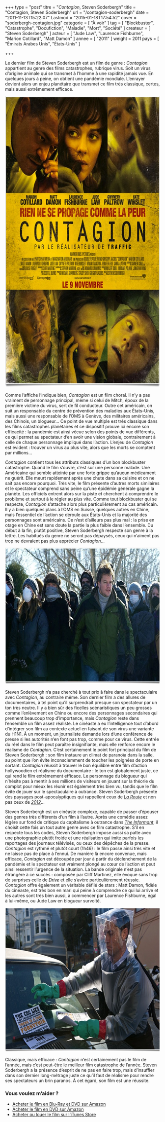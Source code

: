 +++
type = "post"
titre = "<em>Contagion</em>, Steven Soderbergh"
title = "Contagion, Steven Soderbergh"
url = "/contagion-soderbergh"
date = "2011-11-13T15:22:07"
Lastmod = "2015-01-18T17:54:52"
cover = "soderbergh-contagion.jpg"
categorie = [ "À voir" ]
tag = [ "Blockbuster", "Catastrophe", "Docufiction", "Maladie", "Mort", "Société" ]
createur = [ "Steven Soderbergh" ]
acteur = [ "Jude Law", "Laurence Fishburne", "Marion Cotillard", "Matt Damon" ]
annee = [ "2011" ]
weight = 2011
pays = [ "Émirats Arabes Unis", "États-Unis" ]

+++

<p>Le dernier film de Steven Soderbergh est un film de genre : <em>Contagion</em> appartient au genre des films catastrophes, rubrique virus. Soit un virus d&rsquo;origine animale qui se transmet à l&rsquo;homme à une rapidité jamais vue. En quelques jours à peine, on obtient une pandémie mondiale. L&rsquo;enrayer devient alors un enjeu planétaire que transmet ce film très classique, certes, mais aussi extrêmement efficace.</p>
<a href="http://www.allocine.fr/film/fichefilm_gen_cfilm=178091.html"><img class="aligncenter" style="border-style: initial; border-color: initial; border-width: 0px;" src="contagion-soderbergh.jpg" alt="Contagion soderbergh" width="690" height="944" border="0" /></a>
<p>Comme l&rsquo;affiche l&rsquo;indique bien, <em>Contagion</em> est un film choral. Il n&rsquo;y a pas vraiment de personnage principal, même si celui de Mitch, époux de la première victime du virus, sert de fil conducteur. Outre cet américain, on suit un responsable du centre de prévention des maladies aux États-Unis, mais aussi une responsable de l&rsquo;OMS à Genève, des militaires américains, des Chinois, un blogueur… Ce point de vue multiple est très classique dans les films catastrophes planétaires et ce dispositif prouve ici encore son efficacité : la pandémie est ainsi vécue selon des points de vue différents, ce qui permet au spectateur d&rsquo;en avoir une vision globale, contrairement à celle de chaque personnage impliqué dans l&rsquo;action. L&rsquo;enjeu de <em>Contagion</em> est évident : trouver un virus au plus vite, alors que les morts se comptent par millions…</p>
<p><em>Contagion</em> contient tous les attributs classiques d&rsquo;un bon blockbuster catastrophe. Quand le film s&rsquo;ouvre, c&rsquo;est sur une personne malade. Une Américaine qui semble atteinte par une forte grippe qu&rsquo;aucun médicament ne guérit. Elle meurt rapidement après une chute dans sa cuisine et on ne sait pas encore pourquoi. Très vite, le film présente d&rsquo;autres morts similaires et le spectateur comprend sans peine qu&rsquo;une épidémie générale gagne la planète. Les officiels entrent alors sur la piste et cherchent à comprendre le problème et surtout à le régler au plus vite. Comme tout blockbuster qui se respecte, <em>Contagion</em> s&rsquo;attache alors plus particulièrement au cas américain. Il y a bien quelques plans à l&rsquo;OMS en Suisse, quelques autres en Chine, mais l&rsquo;essentiel de l&rsquo;action se déroule aux États-Unis et la majorité des personnages sont américains. Ce n&rsquo;est d&rsquo;ailleurs pas plus mal : la prise en otage en Chine est sans doute la partie la plus faible dans l&rsquo;ensemble. Du début à la fin, plutôt positive, Steven Soderbergh respecte son genre à la lettre. Les habitués du genre ne seront pas dépaysés, ceux qui n&rsquo;aiment pas trop ne devraient pas plus apprécier <em>Contagion</em>…</p>
<img class="aligncenter" style="border-style: initial; border-color: initial; border-width: 0px;" src="contagion-matt-damon.jpg" alt="Contagion matt damon" width="690" height="442" border="0" />
<p>Steven Soderbergh n&rsquo;a pas cherché à tout prix à faire dans le spectaculaire avec <em>Contagion</em>, au contraire même. Son dernier film a des allures de documentaires, à tel point qu&rsquo;il surprendrait presque son spectateur par un ton très neutre. Il y a bien sûr des ficelles scénaristiques un peu grosses comme l&rsquo;enlèvement en Chine ou encore des personnages secondaires qui prennent beaucoup trop d&rsquo;importance, mais <em>Contagion</em> reste dans l&rsquo;ensemble un film assez réaliste. Le cinéaste a eu l&rsquo;intelligence tout d&rsquo;abord d&rsquo;intégrer son film au contexte actuel en faisant de son virus une variante du H1N1. À un moment, un journaliste demande lors d&rsquo;une conférence de presse si les autorités n&rsquo;en font pas trop, comme pour ce virus. Cette entrée du réel dans le film peut paraître insignifiante, mais elle renforce encore le réalisme de <em>Contagion</em>. C&rsquo;est certainement le point fort principal du film de Steven Soderbergh : son film instaure un climat de paranoïa dans la salle, au point que l&rsquo;on évite inconsciemment de toucher les poignées de porte en sortant. <em>Contagion</em> réussit à trouver le bon équilibre entre film d&rsquo;action hollywoodien et réalisme du documentaire : le ton est globalement juste, ce qui rend le film extrêmement efficace. Le personnage du blogueur qui n&rsquo;hésite pas à mentir à ses millions de visiteurs en jouant sur la théorie du complot pour mieux les réunir est également très bien vu, tandis que le film évite de jouer sur le spectaculaire à outrance. Steven Soderbergh présente des paysages post-apocalyptiques qui rappellent ceux de <em><a href="http://voiretmanger.fr/2009/12/05/la-route-hillcoat/">La Route</a></em> et non pas ceux de <em><a href="http://voiretmanger.fr/2009/11/14/2012-emmerich/">2012</a></em>…</p>
<p>Steven Soderbergh est un cinéaste complexe, capable de passer d&rsquo;épouser des genres très différents d&rsquo;un film à l&rsquo;autre. Après une comédie assez légère sur fond de critique du capitalisme à outrance dans <em><a href="http://voiretmanger.fr/2009/10/11/the-informant-soderbergh/">The Informant</a></em>, il choisit cette fois un tout autre genre avec ce film catastrophe. S&rsquo;il en respecte tous les codes, Steven Soderbergh impose aussi sa patte avec une photographie plutôt froide et une réalisation qui imite parfois les reportages des journaux télévisés, ou ceux des dépêches de la presse. <em>Contagion</em> est rythmé et plutôt court (1h46) : le film passe ainsi très vite et ne laisse pas de place à l&rsquo;ennui. De manière là encore convenue, mais efficace, <em>Contagion</em> est découpée par jour à partir du déclenchement de la pandémie et le spectateur est vraiment plongé au cœur de l&rsquo;action et peut ainsi ressentir l&rsquo;urgence de la situation. La bande originale n&rsquo;est pas étrangère à ce succès : composée par Cliff Martinez, elle évoque sans trop de surprises celle de <em><a href="http://voiretmanger.fr/2011/10/04/drive-winding-refn/">Drive</a></em> et elle s&rsquo;avère particulièrement réussie. <em>Contagion</em> offre également un véritable défilé de stars : Matt Damon, fidèle du cinéaste, est très bon en mari qui peine à comprendre ce qui lui arrive et les autres sont très bien aussi, à commencer par Laurence Fishburne, égal à lui-même, ou Jude Law en blogueur survolté.</p>
<img class="aligncenter" style="border-style: initial; border-color: initial; border-width: 0px;" src="jude-law-contagion.jpg" alt="Jude law contagion" width="690" height="467" border="0" />
<p>Classique, mais efficace : <em>Contagion</em> n&rsquo;est certainement pas le film de l&rsquo;année, mais c&rsquo;est peut-être le meilleur film catastrophe de l&rsquo;année. Steven Soderbergh a la présence d&rsquo;esprit de ne pas en faire trop, mais d&rsquo;insuffler dans son dernier long-métrage juste ce qu&rsquo;il faut de réalisme pour rendre ses spectateurs un brin paranos. À cet égard, son film est une réussite.</p>
<div class="amazon">
<h3>Vous voulez m&rsquo;aider ?</h3>
<ul>
<li><a href="http://www.amazon.fr/gp/product/B006OMVAN4/ref=as_li_ss_tl?ie=UTF8&#038;tag=leblogdenic07-21&#038;linkCode=as2&#038;camp=1642&#038;creative=19458&#038;creativeASIN=B006OMVAN4">Acheter le film en Blu-Ray et DVD sur Amazon</a></li>
<li><a href="http://www.amazon.fr/gp/product/B006OMVAKW/ref=as_li_ss_tl?ie=UTF8&#038;tag=leblogdenic07-21&#038;linkCode=as2&#038;camp=1642&#038;creative=19458&#038;creativeASIN=B006OMVAKW">Acheter le film en DVD sur Amazon</a></li>
<li><a href="https://itunes.apple.com/fr/movie/contagion/id505581216">Acheter ou louer le film sur l&rsquo;iTunes Store</a></li>
</ul>
</div>

